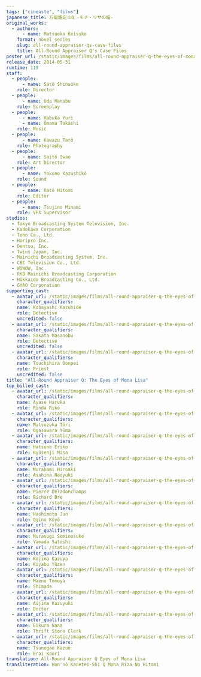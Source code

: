 ```yaml
---
tags: ["cineaste", "films"]
japanese_title: 万能鑑定士Q -モナ・リザの瞳-
original_works:
  - authors:
      - name: Matsuoka Keisuke
    format: novel series
    slug: all-round-appraiser-qs-case-files
    title: All-Round Appraiser Q's Case Files
poster_url: /static/images/films/all-round-appraiser-q-the-eyes-of-mona-lisa-2014/posters/poster.jpg
release_date: 2014-05-31
runtime: 119
staff:
  - people:
      - name: Satô Shinsuke
    role: Director
  - people:
      - name: Uda Manabu
    role: Screenplay
  - people:
      - name: Habuka Yuri
      - name: Ômama Takashi
    role: Music
  - people:
      - name: Kawazu Tarô
    role: Photography
  - people:
      - name: Saitô Iwao
    role: Art Director
  - people:
      - name: Yokono Kazushikô
    role: Sound
  - people:
      - name: Katô Hitomi
    role: Editor
  - people:
      - name: Tsujino Minami
    role: VFX Supervisor
studios:
  - Tokyo Broadcasting System Television, Inc.
  - Kadokawa Corporation
  - Toho Co., Ltd.
  - Horipro Inc.
  - Dentsu, Inc.
  - Twins Japan, Inc.
  - Mainichi Broadcasting System, Inc.
  - CBC Television Co., Ltd.
  - WOWOW, Inc.
  - RKB Mainichi Broadcasting Corporation
  - Hokkaido Broadcasting Co., Ltd.
  - GYAO Corporation
supporting_cast:
  - avatar_url: /static/images/films/all-round-appraiser-q-the-eyes-of-mona-lisa-2014/cast-avatars/kazuhide-kobayashi-0.jpg
    character_qualifiers:
    name: Kobayashi Kazuhide
    role: Detective
    uncredited: false
  - avatar_url: /static/images/films/all-round-appraiser-q-the-eyes-of-mona-lisa-2014/cast-avatars/masanobu-sakata-0.jpg
    character_qualifiers:
    name: Sakata Masanobu
    role: Detective
    uncredited: false
  - avatar_url: /static/images/films/all-round-appraiser-q-the-eyes-of-mona-lisa-2014/cast-avatars/donpei-tsuchihira-0.jpg
    character_qualifiers:
    name: Tsuchihira Donpei
    role: Priest
    uncredited: false
title: "All-Round Appraiser Q: The Eyes of Mona Lisa"
top_billed_cast:
  - avatar_url: /static/images/films/all-round-appraiser-q-the-eyes-of-mona-lisa-2014/cast-avatars/haruka-ayase-0.jpg
    character_qualifiers:
    name: Ayase Haruka
    role: Rinda Riko
  - avatar_url: /static/images/films/all-round-appraiser-q-the-eyes-of-mona-lisa-2014/cast-avatars/tori-matsuzaka-0.jpg
    character_qualifiers:
    name: Matsuzaka Tôri
    role: Ogasawara Yûma
  - avatar_url: /static/images/films/all-round-appraiser-q-the-eyes-of-mona-lisa-2014/cast-avatars/eriko-hatsune-0.jpg
    character_qualifiers:
    name: Hatsune Eriko
    role: Ryûsenji Misa
  - avatar_url: /static/images/films/all-round-appraiser-q-the-eyes-of-mona-lisa-2014/cast-avatars/hiroaki-mukami-0.jpg
    character_qualifiers:
    name: Murakami Hiroaki
    role: Asahina Naoyuki
  - avatar_url: /static/images/films/all-round-appraiser-q-the-eyes-of-mona-lisa-2014/cast-avatars/pierre-deladonchamps-0.jpg
    character_qualifiers:
    name: Pierre Deladonchamps
    role: Richard Bre
  - avatar_url: /static/images/films/all-round-appraiser-q-the-eyes-of-mona-lisa-2014/cast-avatars/jun-hashimoto-0.jpg
    character_qualifiers:
    name: Hashimoto Jun
    role: Ogino Kôyô
  - avatar_url: /static/images/films/all-round-appraiser-q-the-eyes-of-mona-lisa-2014/cast-avatars/seminosuke-murasugi-0.jpg
    character_qualifiers:
    name: Murasugi Seminosuke
    role: Yamada Satoshi
  - avatar_url: /static/images/films/all-round-appraiser-q-the-eyes-of-mona-lisa-2014/cast-avatars/kazuya-kojima-0.jpg
    character_qualifiers:
    name: Kojima Kazuya
    role: Kiyabu Yûzen
  - avatar_url: /static/images/films/all-round-appraiser-q-the-eyes-of-mona-lisa-2014/cast-avatars/tomoya-moeno-0.jpg
    character_qualifiers:
    name: Maeno Tomoya
    role: Shimada
  - avatar_url: /static/images/films/all-round-appraiser-q-the-eyes-of-mona-lisa-2014/cast-avatars/kazuyuki-aijima-0.jpg
    character_qualifiers:
    name: Aijima Kazuyuki
    role: Doctor
  - avatar_url: /static/images/films/all-round-appraiser-q-the-eyes-of-mona-lisa-2014/cast-avatars/nana-eikura-0.jpg
    character_qualifiers:
    name: Eikura Nana
    role: Thrift Store Clerk
  - avatar_url: /static/images/films/all-round-appraiser-q-the-eyes-of-mona-lisa-2014/cast-avatars/kazue-tsunogae-0.jpg
    character_qualifiers:
    name: Tsunogae Kazue
    role: Erai Kaori
translation: All-Round Appraiser Q Eyes of Mona Lisa
transliteration: Hon'nô Kanetei-Shi Q Mona Riza No Hitomi
---
```

